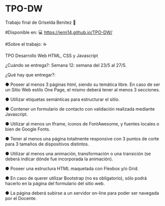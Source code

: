 # TPO-DW
Trabajo final de Griselda Benitez 👋

#Disponible en: 💻
<a href="https://jemi14.github.io/TPO-DW/" target="_blank"> https://jemi14.github.io/TPO-DW/ 

#Sobre el trabajo: ☕️

TPO Desarrollo Web HTML, CSS y Javascript

¿Cuándo se entrega?: Semana 12: semana del 23/5 al 27/5.

¿Qué hay que entregar?:


● Poseer al menos 3 páginas html, siendo su temática libre. En caso de ser un Sitio Web estilo One Page, el mismo deberá tener al menos 3 secciones.

● Utilizar etiquetas semánticas para estructurar el sitio.

● Contener un formulario de contacto con validación realizada mediante Javascript.

● Utilizar al menos un Iframe, íconos de FontAwesome, y fuentes locales o bien de Google Fonts.

● Tener al menos una página totalmente responsive con 3 puntos de corte para 3 tamaños de dispositivos distintos.

● Utilizar al menos una animación, transformación o una transición (se deberá indicar dónde fue incorporada la animación).

● Poseer una estructura HTML maquetada con Flexbox y/o Grid.

● En caso de querer utilizar Bootstrap (no es obligatorio), sólo podrá hacerlo en la página del formulario del sitio web.

● La página deberá subirse a un servidor on-line para poder ser navegada por el Docente.

